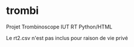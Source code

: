 # trombi
Projet Trombinoscope IUT RT Python/HTML

Le rt2.csv n'est pas inclus pour raison de vie privé
